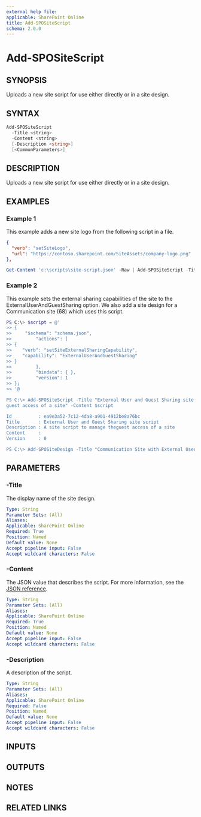 ```yaml
---
external help file: 
applicable: SharePoint Online
title: Add-SPOSiteScript
schema: 2.0.0
---
```


# Add-SPOSiteScript

## SYNOPSIS

Uploads a new site script for use either directly or in a site design.

## SYNTAX

```powershell
Add-SPOSiteScript
  -Title <string>
  -Content <string>
  [-Description <string>]
  [<CommonParameters>]
```

## DESCRIPTION

Uploads a new site script for use either directly or in a site design.

## EXAMPLES

### Example 1

This example adds a new site logo from the following script in a file.

```json
{
  "verb": "setSiteLogo",
  "url": "https://contoso.sharepoint.com/SiteAssets/company-logo.png"
},
```

```powershell
Get-Content 'c:\scripts\site-script.json' -Raw | Add-SPOSiteScript -Title "Customer logo" -Description "Applies customer logo for customer sites"
```

### Example 2

This example sets the external sharing capabilities of the site to the ExternalUserAndGuestSharing option. We also add a site design for a Communication site (68) which uses this script.

```powershell
PS C:\> $script = @'
>> {
>>     "$schema": "schema.json",
>>         "actions": [
>> {
>>    "verb": "setSiteExternalSharingCapability",
>>    "capability": "ExternalUserAndGuestSharing"
>> }
>>         ],
>>         "bindata": { },
>>         "version": 1
>> };
>> '@

PS C:\> Add-SPOSiteScript -Title "External User and Guest Sharing site script" -Description "A site script to manage the
guest access of a site" -Content $script

Id          : ea9e3a52-7c12-4da8-a901-4912be8a76bc
Title       : External User and Guest Sharing site script
Description : A site script to manage theguest access of a site
Content     :
Version     : 0

PS C:\> Add-SPOSiteDesign -Title "Communication Site with External Users and Guest Sharing" -WebTemplate "68" -SiteScripts "ea9e3a52-7c12-4da8-a901-4912be8a76bc"
```

## PARAMETERS

### -Title
The display name of the site design.

```yaml
Type: String
Parameter Sets: (All)
Aliases: 
Applicable: SharePoint Online
Required: True
Position: Named
Default value: None
Accept pipeline input: False
Accept wildcard characters: False
```

### -Content
The JSON value that describes the script. For more information, see the [JSON reference](https://docs.microsoft.com/en-us/sharepoint/dev/declarative-customization/site-design-json-schema).

```yaml
Type: String
Parameter Sets: (All)
Aliases: 
Applicable: SharePoint Online
Required: True
Position: Named
Default value: None
Accept pipeline input: False
Accept wildcard characters: False 
```

### -Description
A description of the script.

```yaml
Type: String
Parameter Sets: (All)
Aliases: 
Applicable: SharePoint Online
Required: False
Position: Named
Default value: None
Accept pipeline input: False
Accept wildcard characters: False 
```

## INPUTS

## OUTPUTS

## NOTES

## RELATED LINKS

